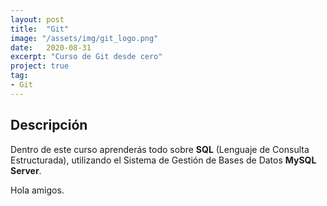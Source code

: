 ```yaml
---
layout: post
title:  "Git"
image: "/assets/img/git_logo.png"
date:   2020-08-31
excerpt: "Curso de Git desde cero"
project: true
tag:
- Git
---
```


## Descripción

Dentro de este curso aprenderás todo sobre **SQL** (Lenguaje de Consulta Estructurada), utilizando el Sistema de Gestión de Bases de Datos **MySQL Server**.

Hola amigos.
